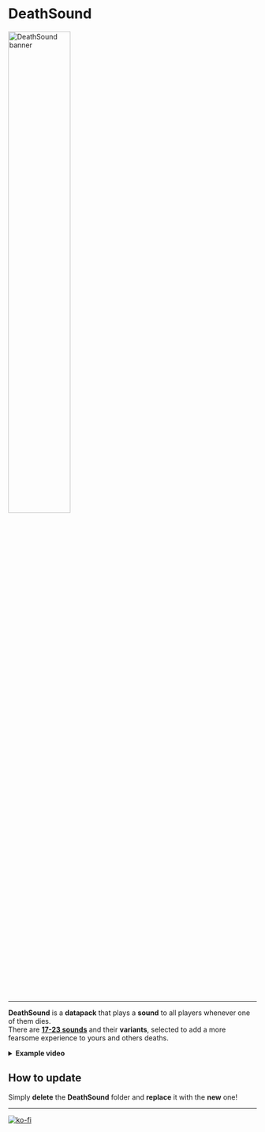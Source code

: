 # DeathSound

<img src="https://github.com/El-Kavio/DeathSound/assets/140896938/2bcd8e82-de53-4162-93c9-1f0cc6aa8959" alt="DeathSound banner" width="50%">

---

**DeathSound** is a **datapack** that plays a **sound** to all players whenever one of them dies.<br>
There are **[17-23 sounds](. "Depends on the Minecraft version you're using.")** and their **variants**, selected to add a more fearsome experience to yours and others deaths.

<details><summary><b>Example video</b></summary>
  
https://github.com/El-Kavio/DeathSound/assets/140896938/d3ca3724-9d15-4743-9222-a49732d3b66e

</details>

## How to update

Simply **delete** the **DeathSound** folder and **replace** it with the **new** one!

---

[![ko-fi](https://ko-fi.com/img/githubbutton_sm.svg)](https://ko-fi.com/kavio)
